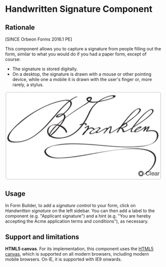 # Handwritten Signature Component



## Rationale

[SINCE Orbeon Forms 2016.1 PE]

This component allows you to capture a signature from people filling out the form, similar to what you would do if you had a paper form, except of course:

- The signature is stored digitally.
- On a desktop, the signature is drawn with a mouse or other pointing device, while one a mobile it is drawn with the user's finger or, more rarely, a stylus.

![An example signature](../images/handwritten-signature.png)

## Usage
In Form Builder, to add a *signature control* to your form, click on *Handwritten signature* on the left sidebar. You can then add a label to the component (e.g. "Applicant signature") and a hint (e.g. "You are hereby accepting the Acme application terms and conditions"), as necessary.

## Support and limitations

**HTML5 canvas**. For its implementation, this component uses the [HTML5 canvas](http://caniuse.com/#feat=canvas), which is supported on all modern browsers, including modern mobile browsers. On IE, it is supported with IE9 onwards.
